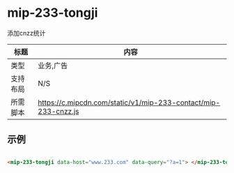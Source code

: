 # mip-233-tongji

添加cnzz统计

标题|内容
----|----
类型|业务,广告
支持布局|N/S
所需脚本|https://c.mipcdn.com/static/v1/mip-233-contact/mip-233-cnzz.js

## 示例

```html

<mip-233-tongji data-host="www.233.com" data-query="?a=1"> </mip-233-tongji>

```
